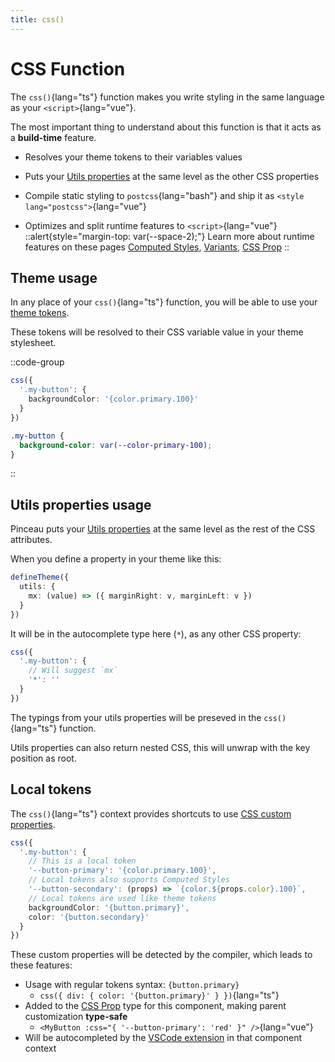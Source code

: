 ```yaml
---
title: css()
---
```


# CSS Function

The `css()`{lang="ts"} function makes you write styling in the same language as your `<script>`{lang="vue"}.

The most important thing to understand about this function is that it acts as a **build-time** feature.

- Resolves your theme tokens to their variables values

- Puts your [Utils properties](/configuration/utils-properties) at the same level as the other CSS properties

- Compile static styling to `postcss`{lang="bash"} and ship it as `<style lang="postcss">`{lang="vue"}

- Optimizes and split runtime features to `<script>`{lang="vue"}
  ::alert{style="margin-top: var(--space-2);"}
  Learn more about runtime features on these pages [Computed Styles](/styling/computed-styles), [Variants](/styling/variants), [CSS Prop](/styling/css-prop)
  ::

## Theme usage

In any place of your `css()`{lang="ts"} function, you will be able to use your [theme tokens](/configuration/tokens-config).

These tokens will be resolved to their CSS variable value in your theme stylesheet.

::code-group

```ts [<style lang="ts">]
css({
  '.my-button': {
    backgroundColor: '{color.primary.100}'
  }
})
```

```css [output]
.my-button {
  background-color: var(--color-primary-100);
}
```

::

## Utils properties usage

Pinceau puts your [Utils properties](/configuration/utils-properties) at the same level as the rest of the CSS attributes.

When you define a property in your theme like this:

```ts
defineTheme({
  utils: {
    mx: (value) => ({ marginRight: v, marginLeft: v })
  }
})
```

It will be in the autocomplete type here (`*`), as any other CSS property:

```ts
css({
  '.my-button': {
    // Will suggest `mx`
    '*': ''
  }
})
```

The typings from your utils properties will be preseved in the `css()`{lang="ts"} function.

Utils properties can also return nested CSS, this will unwrap with the key position as root.

## Local tokens

The `css()`{lang="ts"} context provides shortcuts to use [CSS custom properties](https://developer.mozilla.org/en-US/docs/Web/CSS/Using_CSS_custom_properties).

```ts
css({
  '.my-button': {
    // This is a local token
    '--button-primary': '{color.primary.100}',
    // Local tokens also supports Computed Styles
    '--button-secondary': (props) => `{color.${props.color}.100}`,
    // Local tokens are used like theme tokens
    backgroundColor: '{button.primary}',
    color: '{button.secondary}'
  }
})
```

These custom properties will be detected by the compiler, which leads to these features:

- Usage with regular tokens syntax: `{button.primary}`
  - `css({ div: { color: '{button.primary}' } })`{lang="ts"}
- Added to the [CSS Prop](/styling/css-prop) type for this component, making parent customization **type-safe**
  - `<MyButton :css="{ '--button-primary': 'red' }" />`{lang="vue"}
- Will be autocompleted by the [VSCode extension](/get-started/vscode-extension) in that component context

